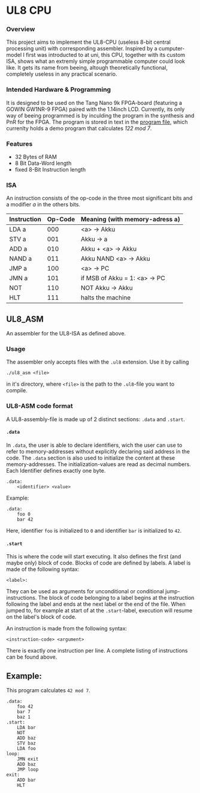# UL8 CPU

### Overview

This project aims to implement the UL8-CPU (useless 8-bit central processing unit) with corresponding assembler. Inspired by a cumputer-model I first was introducted to at uni, this CPU, together with its custom ISA, shows what an extremly simple programmable computer could look like. It gets its name from beeing, altough theoretically functional, completely useless in any practical scenario.

### Intended Hardware & Programming

It is designed to be used on the Tang Nano 9k FPGA-board (featuring a GOWIN GW1NR-9 FPGA) paired with the 1.14inch LCD. Currently, its only way of beeing programmed is by inculding the program in the synthesis and PnR for the FPGA. The program is stored in text in the [program file](src/program.txt), which currenlty holds a demo program that calculates *122 mod 7*.

### Features

- 32 Bytes of RAM
- 8 Bit Data-Word length
- fixed 8-Bit Instruction length

### ISA

An instruction consists of the op-code in the three most significant bits and a modifier *a* in the others bits.

| Instruction 	| Op-Code 	| Meaning (with memory-adress a) 	|
|-------------	|---------	|--------------------------------	|
| LDA a       	| 000     	| \<a> -> Akku                    	|
| STV a       	| 001     	| Akku -> a                      	|
| ADD a       	| 010     	| Akku + \<a> -> Akku             	|
| NAND a      	| 011     	| Akku NAND \<a> -> Akku          	|
| JMP a       	| 100     	| \<a> -> PC                      	|
| JMN a       	| 101     	| if MSB of Akku = 1: \<a> -> PC      	|
| NOT         	| 110     	| NOT Akku -> Akku               	|
| HLT         	| 111     	| halts the machine              	|

## UL8_ASM

An assembler for the UL8-ISA as defined above.

### Usage

The assembler only accepts files with the `.ul8` extension. Use it by calling
```
./ul8_asm <file>
```
in it's directory, where `<file>` is the path to the `.ul8`-file you want to compile.

### UL8-ASM code format

A UL8-assembly-file is made up of 2 distinct sections: `.data` and `.start`.

#### `.data`
In `.data`, the user is able to declare identifiers, wich the user can use to refer to memory-addresses without explicitly declaring said address in the code. The `.data` section is also used to initialize the content at these memory-addresses. The initialization-values are read as decimal numbers. Each Identifier defines exactly one byte.

```
.data:
    <identifier> <value>
```

Example:
```
.data:
    foo 0
    bar 42
```
Here, identifier `foo` is initialized to `0` and identifier `bar` is initialized to `42`.

#### `.start`
This is where the code will start executing. It also defines the first (and maybe only) block of code. Blocks of code are defined by labels. A label is made of the following syntax: 
```
<label>:
```
They can be used as arguments for unconditional or conditional jump-instructions. The block of code belonging to a label begins at the instruction following the label and ends at the next label or the end of the file. When jumped to, for example at start of at the `.start`-label, execution will resume on the label's block of code.

An instruction is made from the following syntax:
```
<instruction-code> <argument>
```
 There is exactly one instruction per line. A complete listing of instructions can be found above.

## Example:
This program calculates `42 mod 7`.
```
.data:
    foo 42
    bar 7
    baz 1
.start:
    LDA bar
    NOT
    ADD baz
    STV baz
    LDA foo
loop:
    JMN exit
    ADD baz
    JMP loop
exit:
    ADD bar
    HLT
```